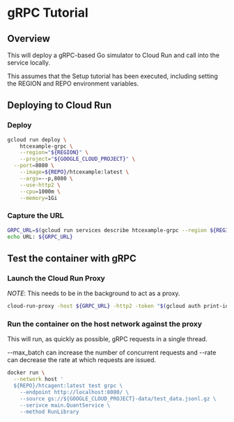 
# gRPC Tutorial

## Overview

This will deploy a gRPC-based Go simulator to Cloud Run and call into the service locally.

This assumes that the Setup tutorial has been executed, including setting
the REGION and REPO environment variables.

## Deploying to Cloud Run

### Deploy

```sh
gcloud run deploy \
	htcexample-grpc \
	--region="${REGION}" \
	--project="${GOOGLE_CLOUD_PROJECT}" \
  --port=8080 \
	--image=${REPO}/htcexample:latest \
	--args=--p,8080 \
	--use-http2 \
	--cpu=1000m \
	--memory=1Gi
```

### Capture the URL

```sh
GRPC_URL=$(gcloud run services describe htcexample-grpc --region ${REGION} --format="get(status.url)")
echo URL: ${GRPC_URL}
```

## Test the container with gRPC

### Launch the Cloud Run Proxy

*NOTE*: This needs to be in the background to act as a proxy.

```sh
cloud-run-proxy -host ${GRPC_URL} -http2 -token "$(gcloud auth print-identity-token)" &
```

### Run the container on the host network against the proxy

This will run, as quickly as possible, gRPC requests in a single thread.

--max_batch can increase the number of concurrent requests and --rate can decrease
the rate at which requests are issued.

```sh
docker run \
  --network host '
  ${REPO}/htcagent:latest test grpc \
    --endpoint http://localhost:8080/ \
    --source gs://${GOOGLE_CLOUD_PROJECT}-data/test_data.jsonl.gz \
    --serivce main.QuantService \
    --method RunLibrary
```
